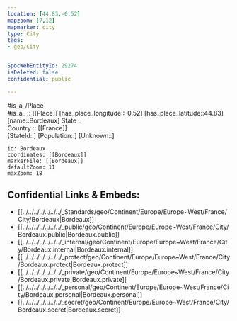 ```yaml
---
location: [44.83,-0.52] 
mapzoom: [7,12] 
mapmarker: city 
type: City
tags:
- geo/City


SpocWebEntityId: 29274
isDeleted: false
confidential: public

---
```

#is_a_/Place  
#is_a_ :: [[Place]] 
[has_place_longitude::-0.52] 
[has_place_latitude::44.83] 
[name::Bordeaux] 
State ::  
Country :: [[France]]  
[StateId::] 
[Population::] 
[Unknown::] 


```leaflet
id: Bordeaux
coordinates: [[Bordeaux]] 
markerFile: [[Bordeaux]] 
defaultZoom: 11 
maxZoom: 18
```


## Confidential Links & Embeds: 
- [[../../../../../../../_Standards/geo/Continent/Europe/Europe~West/France/City/Bordeaux|Bordeaux]] 
- [[../../../../../../../_public/geo/Continent/Europe/Europe~West/France/City/Bordeaux.public|Bordeaux.public]] 
- [[../../../../../../../_internal/geo/Continent/Europe/Europe~West/France/City/Bordeaux.internal|Bordeaux.internal]] 
- [[../../../../../../../_protect/geo/Continent/Europe/Europe~West/France/City/Bordeaux.protect|Bordeaux.protect]] 
- [[../../../../../../../_private/geo/Continent/Europe/Europe~West/France/City/Bordeaux.private|Bordeaux.private]] 
- [[../../../../../../../_personal/geo/Continent/Europe/Europe~West/France/City/Bordeaux.personal|Bordeaux.personal]] 
- [[../../../../../../../_secret/geo/Continent/Europe/Europe~West/France/City/Bordeaux.secret|Bordeaux.secret]] 
